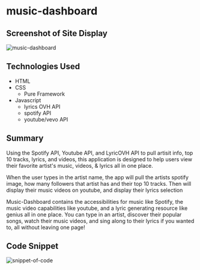 # music-dashboard

## Screenshot of Site Display
![music-dashboard](https://github.com/markosanchez800/music-dashboard/blob/Jamiesbranch/Screenshots/Screenshot%20for%20Readme.gif)

## Technologies Used
* HTML
* CSS 
    * Pure Framework
* Javascript
    * lyrics OVH API
    * spotify API
    * youtube/vevo API

## Summary 
Using the Spotify API, Youtube API, and LyricOVH API to pull artisit info, top 10 tracks, lyrics, and videos, this application is designed to help users view their favorite artist's music, videos, & lyrics all in one place. 

When the user types in the artist name, the app will pull the artists spotify image, how many followers that artist has and their top 10 tracks. Then will display their music videos on youtube, and display their lyrics selection

Music-Dashboard contains the accessibilities for music like Spotify, the music video capabilities like youtube, and a lyric generating resource like genius all in one place. You can type in an artist, discover their popular songs, watch their music videos, and sing along to their lyrics if you wanted to, all without leaving one page!

## Code Snippet
![snippet-of-code](https://github.com/markosanchez800/music-dashboard/blob/Jamiesbranch/Screenshots/Screenshot%20for%20Readme.gif)
